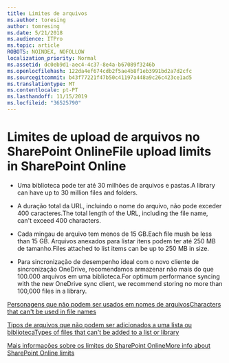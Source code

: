 ```yaml
---
title: Limites de arquivos
ms.author: toresing
author: tomresing
ms.date: 5/21/2018
ms.audience: ITPro
ms.topic: article
ROBOTS: NOINDEX, NOFOLLOW
localization_priority: Normal
ms.assetid: dc0eb9d1-aec4-4c37-8e4a-b67089f3246b
ms.openlocfilehash: 122da4ef674cdb2f5ae4b8f1eb3991bd2a7d2cfc
ms.sourcegitcommit: b43f77221f47b50c41197a448a9c26c423ce1ad5
ms.translationtype: MT
ms.contentlocale: pt-PT
ms.lasthandoff: 11/15/2019
ms.locfileid: "36525790"
---
```

# <a name="file-upload-limits-in-sharepoint-online"></a><span data-ttu-id="531cb-102">Limites de upload de arquivos no SharePoint Online</span><span class="sxs-lookup"><span data-stu-id="531cb-102">File upload limits in SharePoint Online</span></span>

- <span data-ttu-id="531cb-103">Uma biblioteca pode ter até 30 milhões de arquivos e pastas.</span><span class="sxs-lookup"><span data-stu-id="531cb-103">A library can have up to 30 million files and folders.</span></span>
    
- <span data-ttu-id="531cb-104">A duração total da URL, incluindo o nome do arquivo, não pode exceder 400 caracteres.</span><span class="sxs-lookup"><span data-stu-id="531cb-104">The total length of the URL, including the file name, can't exceed 400 characters.</span></span>
    
- <span data-ttu-id="531cb-105">Cada mingau de arquivo tem menos de 15 GB.</span><span class="sxs-lookup"><span data-stu-id="531cb-105">Each file mush be less than 15 GB.</span></span> <span data-ttu-id="531cb-106">Arquivos anexados para listar itens podem ter até 250 MB de tamanho.</span><span class="sxs-lookup"><span data-stu-id="531cb-106">Files attached to list items can be up to 250 MB in size.</span></span>
    
- <span data-ttu-id="531cb-107">Para sincronização de desempenho ideal com o novo cliente de sincronização OneDrive, recomendamos armazenar não mais do que 100.000 arquivos em uma biblioteca.</span><span class="sxs-lookup"><span data-stu-id="531cb-107">For optimum performance syncing with the new OneDrive sync client, we recommend storing no more than 100,000 files in a library.</span></span> 
    
[<span data-ttu-id="531cb-108">Personagens que não podem ser usados em nomes de arquivos</span><span class="sxs-lookup"><span data-stu-id="531cb-108">Characters that can't be used in file names</span></span>](https://go.microsoft.com/fwlink/?linkid=866430)
  
[<span data-ttu-id="531cb-109">Tipos de arquivos que não podem ser adicionados a uma lista ou biblioteca</span><span class="sxs-lookup"><span data-stu-id="531cb-109">Types of files that can't be added to a list or library</span></span>](https://go.microsoft.com/fwlink/?linkid=273757)
  
[<span data-ttu-id="531cb-110">Mais informações sobre os limites do SharePoint Online</span><span class="sxs-lookup"><span data-stu-id="531cb-110">More info about SharePoint Online limits</span></span>](https://go.microsoft.com/fwlink/?linkid=271273)
  

